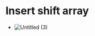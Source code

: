 # Insert shift array

- ![Untitled (3)](https://user-images.githubusercontent.com/99936580/184987944-7c3364be-68a1-4c9a-bc48-f16926746276.jpg)
